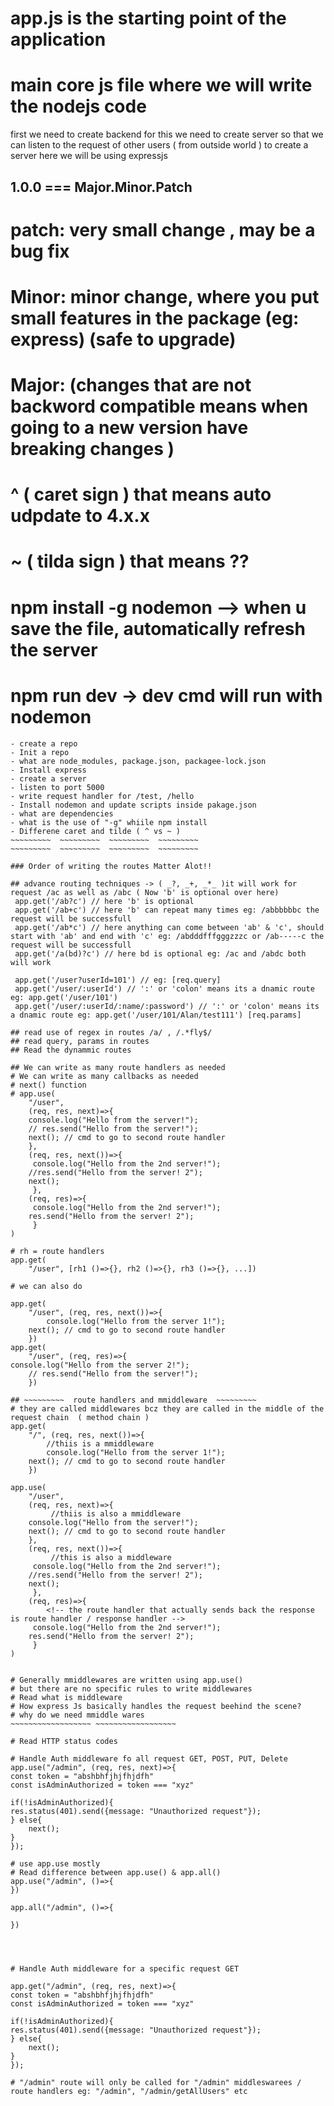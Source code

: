 
# app.js is the starting point of the application

# main core js file where we will write the nodejs code

 first we need to create backend for this we need to create server
 so that we can listen to the request of other users ( from outside world )
 to create a server here we will be using  expressjs

## 1.0.0 === Major.Minor.Patch

# patch: very small change , may be a bug fix

# Minor: minor change, where you put small features in the package (eg: express)  (safe to upgrade)

# Major: (changes that are not backword compatible means when going to a new version have breaking changes )

# ^ ( caret sign ) that means auto udpdate to 4.x.x

# ~  ( tilda sign ) that means ??

# npm install -g nodemon --> when u save the file, automatically refresh the server

# npm run dev -> dev cmd will run with nodemon

~~~~~~~~~ Home work ~~~~~~~~~
- create a repo
- Init a repo
- what are node_modules, package.json, packagee-lock.json
- Install express
- create a server
- listen to port 5000
- write request handler for /test, /hello
- Install nodemon and update scripts inside pakage.json
- what are dependencies
- what is the use of "-g" whiile npm install 
- Differene caret and tilde ( ^ vs ~ )
~~~~~~~~~  ~~~~~~~~~  ~~~~~~~~~  ~~~~~~~~~
~~~~~~~~~  ~~~~~~~~~  ~~~~~~~~~  ~~~~~~~~~

### Order of writing the routes Matter Alot!!

## advance routing techniques -> ( _?, _+, _*_ )it will work for request /ac as well as /abc ( Now 'b' is optional over here)
 app.get('/ab?c') // here 'b' is optional
 app.get('/ab+c') // here 'b' can repeat many times eg: /abbbbbbc the request will be successfull
 app.get('/ab*c') // here anything can come between 'ab' & 'c', should start with 'ab' and end with 'c' eg: /abdddfffgggzzzc or /ab-----c the request will be successfull
 app.get('/a(bd)?c') // here bd is optional eg: /ac and /abdc both will work

 app.get('/user?userId=101') // eg: [req.query]
 app.get('/user/:userId') // ':' or 'colon' means its a dnamic route eg: app.get('/user/101')
 app.get('/user/:userId/:name/:password') // ':' or 'colon' means its a dnamic route eg: app.get('/user/101/Alan/test111') [req.params]

## read use of regex in routes /a/ , /.*fly$/
## read query, params in routes
## Read the dynammic routes

## We can write as many route handlers as needed
# We can write as many callbacks as needed
# next() function
# app.use(
    "/user",
    (req, res, next)=>{
    console.log("Hello from the server!");
    // res.send("Hello from the server!");
    next(); // cmd to go to second route handler
    }, 
    (req, res, next())=>{
     console.log("Hello from the 2nd server!");
    //res.send("Hello from the server! 2");
    next();
     },
    (req, res)=>{
     console.log("Hello from the 2nd server!");
    res.send("Hello from the server! 2");
     }
)

# rh = route handlers
app.get(
    "/user", [rh1 ()=>{}, rh2 ()=>{}, rh3 ()=>{}, ...])

# we can also do 

app.get(
    "/user", (req, res, next())=>{
        console.log("Hello from the server 1!");
    next(); // cmd to go to second route handler
    })
app.get(
    "/user", (req, res)=>{
console.log("Hello from the server 2!");
    // res.send("Hello from the server!");
    })

## ~~~~~~~~~  route handlers and mmiddleware  ~~~~~~~~~
# they are called middlewares bcz they are called in the middle of the request chain  ( method chain )
app.get(
    "/", (req, res, next())=>{
        //thiis is a mmiddleware
        console.log("Hello from the server 1!");
    next(); // cmd to go to second route handler
    })

app.use(
    "/user",
    (req, res, next)=>{
         //thiis is also a mmiddleware
    console.log("Hello from the server!");
    next(); // cmd to go to second route handler
    }, 
    (req, res, next())=>{
         //this is also a middleware
     console.log("Hello from the 2nd server!");
    //res.send("Hello from the server! 2");
    next();
     },
    (req, res)=>{
        <!-- the route handler that actually sends back the response is route handler / response handler -->
     console.log("Hello from the 2nd server!");
    res.send("Hello from the server! 2");
     }
)


# Generally mmiddlewares are written using app.use()
# but there are no specific rules to write middlewares 
# Read what is middleware 
# How express Js basically handles the request beehind the scene?
# why do we need mmiddle wares
~~~~~~~~~~~~~~~~~~ ~~~~~~~~~~~~~~~~~~

# Read HTTP status codes 

# Handle Auth middleware fo all request GET, POST, PUT, Delete
app.use("/admin", (req, res, next)=>{
const token = "abshbhfjhjfhjdfh"
const isAdminAuthorized = token === "xyz"

if(!isAdminAuthorized){
res.status(401).send({message: "Unauthorized request"});
} else{
    next();
}
});

# use app.use mostly
# Read difference between app.use() & app.all()
app.use("/admin", ()=>{
})

app.all("/admin", ()=>{

})




# Handle Auth middleware for a specific request GET 

app.get("/admin", (req, res, next)=>{
const token = "abshbhfjhjfhjdfh"
const isAdminAuthorized = token === "xyz"

if(!isAdminAuthorized){
res.status(401).send({message: "Unauthorized request"});
} else{
    next();
}
});

# "/admin" route will only be called for "/admin" middleswarees / route handlers eg: "/admin", "/admin/getAllUsers" etc
